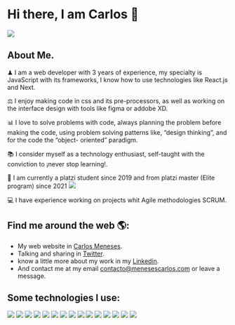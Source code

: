 # Hi there, I am Carlos 🍺

<img src= "https://media-exp1.licdn.com/dms/image/C5616AQEWdfURx0MbuQ/profile-displaybackgroundimage-shrink_350_1400/0/1623995651901?e=1640822400&v=beta&t=GHL34RG9mh89DGtx-JXV4187Ys0pC7CRf-khJfeCVY0" />

## About Me.

♟ I am a web developer with 3 years of experience, my specialty is JavaScript with its frameworks, I know how to use technologies like React.js and Next. 
  
⚖ I enjoy making code in css and its pre-processors, as well as working on the interface design with tools like figma or addobe XD.

📊 I love to solve problems with code, always planning the problem before making the code, using problem solving patterns like, “design thinking”, and for the code the “object-    oriented” paradigm.

📚 I consider myself as a technology enthusiast, self-taught with the conviction to ¡never stop learning!.

🌱 I am currently a platzi student since 2019 and from platzi master (Elite program) since 2021 <img src="https://img.shields.io/badge/Platzi%20Master-C8-95ca3e">

💻 I have experience working on projects whit Agile methodologies SCRUM.



## Find me around the web 🌎:

* My web  website in [Carlos Meneses](https://menesescarlos.com).
* Talking and sharing in [Twitter](https://https://twitter.com/carlosmen351).
* know a little more about my work in my [Linkedin](https://www.linkedin.com/in/carlosmen351).
* And contact me at my email contacto@menesescarlos.com or leave a message.

## Some technologies I use:
<img src="https://img.shields.io/badge/HTML5-E34F26?style=for-the-badge&logo=html5&logoColor=white"> <img src="https://img.shields.io/badge/CSS3-1572B6?style=for-the-badge&logo=css3&logoColor=white"> <img src="https://img.shields.io/badge/JavaScript-323330?style=for-the-badge&logo=javascript&logoColor=F7DF1E"> <img src="https://img.shields.io/badge/TypeScript-007ACC?style=for-the-badge&logo=typescript&logoColor=white"> <img src="https://img.shields.io/badge/Node.js-339933?style=for-the-badge&logo=nodedotjs&logoColor=white"> <img src="https://img.shields.io/badge/npm-CB3837?style=for-the-badge&logo=npm&logoColor=white"> <img src="https://img.shields.io/badge/Sass-CC6699?style=for-the-badge&logo=sass&logoColor=white"> <img src="https://img.shields.io/badge/React-20232A?style=for-the-badge&logo=react&logoColor=61DAFB"> <img src="https://img.shields.io/badge/Bootstrap-563D7C?style=for-the-badge&logo=bootstrap&logoColor=white">
<img src="https://img.shields.io/badge/Git-F05032?style=for-the-badge&logo=git&logoColor=white"> <img src="https://img.shields.io/badge/Babel-F9DC3E?style=for-the-badge&logo=babel&logoColor=white"> <img src="https://img.shields.io/badge/Adobe%20XD-470137?style=for-the-badge&logo=Adobe%20XD&logoColor=#FF61F6"> <img src="https://img.shields.io/badge/Stylus-333333?style=for-the-badge&logo=stylus&logoColor=white"> <img src="https://img.shields.io/badge/Docker-2CA5E0?style=for-the-badge&logo=docker&logoColor=white">
<img src="https://img.shields.io/badge/Webpack-8DD6F9?style=for-the-badge&logo=Webpack&logoColor=white">

